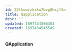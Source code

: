 ```yaml
---
id: 22tkuwzzksku7bvg0hxjf3n
title: Qapplication
desc: ''
updated: 1697434566363
created: 1697434545549
---
```


#### QApplication

